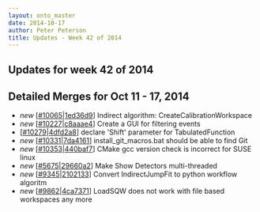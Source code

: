 ```yaml
---
layout: onto_master
date: 2014-10-17
author: Peter Peterson
title: Updates - Week 42 of 2014
---
```

Updates for week 42 of 2014
---------------------------

Detailed Merges for Oct 11 - 17, 2014
-------------------------------------
* *new* \[[#10065](http://trac.mantidproject.org/mantid/ticket/10065)\|[1ed36d9](https://github.com/mantidproject/mantid/commit/1ed36d9de0d561a40e5e1c9fada171be2e1f1e6d)\] Indirect algorithm: CreateCalibrationWorkspace
* *new* \[[#10227](http://trac.mantidproject.org/mantid/ticket/10227)\|[c8aaae4](https://github.com/mantidproject/mantid/commit/c8aaae41c1c819522622cd6faead1b5f192c28fc)\] Create a GUI for filtering events
* \[[#10279](http://trac.mantidproject.org/mantid/ticket/10279)\|[4dfd2a8](https://github.com/mantidproject/mantid/commit/4dfd2a81581370841ecdfdf9e1be13845aceb468)\] declare 'Shift' parameter for TabulatedFunction
* *new* \[[#10331](http://trac.mantidproject.org/mantid/ticket/10331)\|[7da4161](https://github.com/mantidproject/mantid/commit/7da41612161e534f45e28ea83ec6f70410afffe7)\] install_git_macros.bat should be able to find Git
* *new* \[[#10353](http://trac.mantidproject.org/mantid/ticket/10353)\|[440baf7](https://github.com/mantidproject/mantid/commit/440baf71f9029b5c881cda911240a24c1b3de55c)\] CMake gcc version check is incorrect for SUSE linux
* *new* \[[#5675](http://trac.mantidproject.org/mantid/ticket/5675)\|[29660a2](https://github.com/mantidproject/mantid/commit/29660a278d285a7a234f3c7fdb48088e27f8c7ba)\] Make Show Detectors multi-threaded
* *new* \[[#9345](http://trac.mantidproject.org/mantid/ticket/9345)\|[2102133](https://github.com/mantidproject/mantid/commit/2102133fc88801ac54ca86a8619f0b1e9d93dbaf)\] Convert IndirectJumpFit to python workflow algoritm
* *new* \[[#9862](http://trac.mantidproject.org/mantid/ticket/9862)\|[4ca7371](https://github.com/mantidproject/mantid/commit/4ca7371ae396d18dbc010b85902046d50382272d)\] LoadSQW does not work with file based workspaces any more
